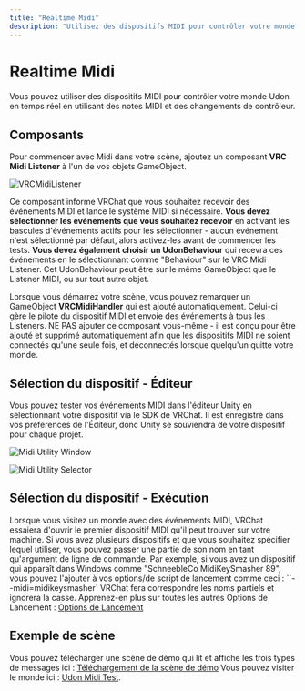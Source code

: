 ```yaml
---
title: "Realtime Midi"
description: "Utilisez des dispositifs MIDI pour contrôler votre monde Udon en temps réel en utilisant des notes MIDI et des changements de contrôleur."
---
```


# Realtime Midi

Vous pouvez utiliser des dispositifs MIDI pour contrôler votre monde Udon en temps réel en utilisant des notes MIDI et des changements de contrôleur.

## Composants

Pour commencer avec Midi dans votre scène, ajoutez un composant **VRC Midi Listener** à l'un de vos objets GameObject.

![VRCMidiListener](/img/worlds/realtime-midi-215557542-bf65a6ef-47d0-4e2f-8d39-337847db461c.png)

Ce composant informe VRChat que vous souhaitez recevoir des événements MIDI et lance le système MIDI si nécessaire. **Vous devez sélectionner les événements que vous souhaitez recevoir** en activant les bascules d'événements actifs pour les sélectionner - aucun événement n'est sélectionné par défaut, alors activez-les avant de commencer les tests. **Vous devez également choisir un UdonBehaviour** qui recevra ces événements en le sélectionnant comme "Behaviour" sur le VRC Midi Listener. Cet UdonBehaviour peut être sur le même GameObject que le Listener MIDI, ou sur tout autre objet.

Lorsque vous démarrez votre scène, vous pouvez remarquer un GameObject **VRCMidiHandler** qui est ajouté automatiquement. Celui-ci gère le pilote du dispositif MIDI et envoie des événements à tous les Listeners. NE PAS ajouter ce composant vous-même - il est conçu pour être ajouté et supprimé automatiquement afin que les dispositifs MIDI ne soient connectés qu'une seule fois, et déconnectés lorsque quelqu'un quitte votre monde.

## Sélection du dispositif - Éditeur

Vous pouvez tester vos événements MIDI dans l'éditeur Unity en sélectionnant votre dispositif via le SDK de VRChat. Il est enregistré dans vos préférences de l'Éditeur, donc Unity se souviendra de votre dispositif pour chaque projet.

![Midi Utility Window](/img/worlds/realtime-midi-215557576-5414eb63-a857-4334-8a8c-05f3b6436773.png)

![Midi Utility Selector](/img/worlds/realtime-midi-215557616-8cc3fd99-0fe4-4564-9413-cc805708cf89.png)

## Sélection du dispositif - Exécution

Lorsque vous visitez un monde avec des événements MIDI, VRChat essaiera d'ouvrir le premier dispositif MIDI qu'il peut trouver sur votre machine. Si vous avez plusieurs dispositifs et que vous souhaitez spécifier lequel utiliser, vous pouvez passer une partie de son nom en tant qu'argument de ligne de commande. Par exemple, si vous avez un dispositif qui apparaît dans Windows comme "SchneebleCo MidiKeySmasher 89", vous pouvez l'ajouter à vos options/de script de lancement comme ceci :
``--midi=midikeysmasher`
VRChat fera correspondre les noms partiels et ignorera la casse. Apprenez-en plus sur toutes les autres Options de Lancement : [Options de Lancement](https://docs.vrchat.com/docs/launch-options)

## Exemple de scène

Vous pouvez télécharger une scène de démo qui lit et affiche les trois types de messages ici : [Téléchargement de la scène de démo](https://www.dropbox.com/s/83zili4e8lkszu7/MidiCubeExample_v4.unitypackage)
Vous pouvez visiter le monde ici : [Udon Midi Test](https://vrchat.com/home/world/wrld_f8bc6485-dcdf-4646-89d8-14e4772561ee).